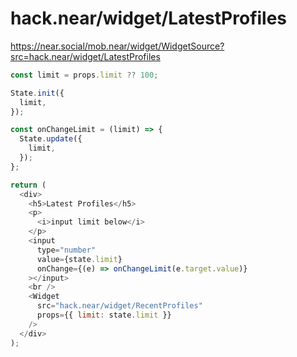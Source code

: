 # hack.near/widget/LatestProfiles

https://near.social/mob.near/widget/WidgetSource?src=hack.near/widget/LatestProfiles


```js
const limit = props.limit ?? 100;

State.init({
  limit,
});

const onChangeLimit = (limit) => {
  State.update({
    limit,
  });
};

return (
  <div>
    <h5>Latest Profiles</h5>
    <p>
      <i>input limit below</i>
    </p>
    <input
      type="number"
      value={state.limit}
      onChange={(e) => onChangeLimit(e.target.value)}
    ></input>
    <br />
    <Widget
      src="hack.near/widget/RecentProfiles"
      props={{ limit: state.limit }}
    />
  </div>
);
```